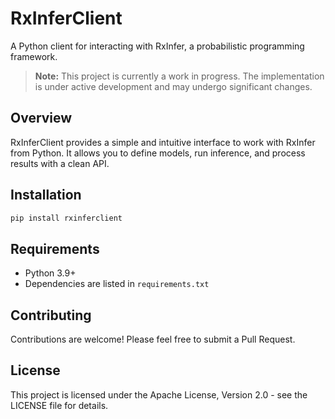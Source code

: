 # RxInferClient

A Python client for interacting with RxInfer, a probabilistic programming framework.

> **Note:** This project is currently a work in progress. The implementation is under active development and may undergo significant changes.

## Overview

RxInferClient provides a simple and intuitive interface to work with RxInfer from Python. It allows you to define models, run inference, and process results with a clean API.

## Installation

```bash
pip install rxinferclient
```

## Requirements

- Python 3.9+
- Dependencies are listed in `requirements.txt`

## Contributing

Contributions are welcome! Please feel free to submit a Pull Request.

## License

This project is licensed under the Apache License, Version 2.0 - see the LICENSE file for details.
